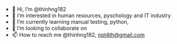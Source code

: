- 👋 Hi, I’m @thinhng182
- 👀 I’m interested in human resources, pyschology and IT industry
- 🌱 I’m currently learning manual testing, python, 
- 💞️ I’m looking to collaborate on
- 📫 How to reach me @thinhng182, npt4th@gmail.com

<!---
thinhng182/thinhng182 is a ✨ special ✨ repository because its `README.md` (this file) appears on your GitHub profile.
You can click the Preview link to take a look at your changes.
--->
